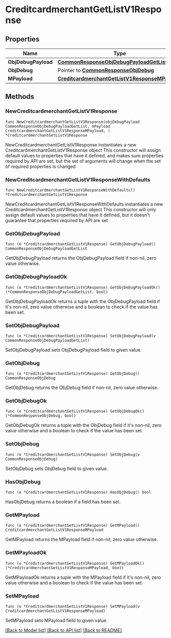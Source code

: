 # CreditcardmerchantGetListV1Response

## Properties

Name | Type | Description | Notes
------------ | ------------- | ------------- | -------------
**ObjDebugPayload** | [**CommonResponseObjDebugPayloadGetList**](CommonResponseObjDebugPayloadGetList.md) |  | 
**ObjDebug** | Pointer to [**CommonResponseObjDebug**](CommonResponseObjDebug.md) |  | [optional] 
**MPayload** | [**CreditcardmerchantGetListV1ResponseMPayload**](CreditcardmerchantGetListV1ResponseMPayload.md) |  | 

## Methods

### NewCreditcardmerchantGetListV1Response

`func NewCreditcardmerchantGetListV1Response(objDebugPayload CommonResponseObjDebugPayloadGetList, mPayload CreditcardmerchantGetListV1ResponseMPayload, ) *CreditcardmerchantGetListV1Response`

NewCreditcardmerchantGetListV1Response instantiates a new CreditcardmerchantGetListV1Response object
This constructor will assign default values to properties that have it defined,
and makes sure properties required by API are set, but the set of arguments
will change when the set of required properties is changed

### NewCreditcardmerchantGetListV1ResponseWithDefaults

`func NewCreditcardmerchantGetListV1ResponseWithDefaults() *CreditcardmerchantGetListV1Response`

NewCreditcardmerchantGetListV1ResponseWithDefaults instantiates a new CreditcardmerchantGetListV1Response object
This constructor will only assign default values to properties that have it defined,
but it doesn't guarantee that properties required by API are set

### GetObjDebugPayload

`func (o *CreditcardmerchantGetListV1Response) GetObjDebugPayload() CommonResponseObjDebugPayloadGetList`

GetObjDebugPayload returns the ObjDebugPayload field if non-nil, zero value otherwise.

### GetObjDebugPayloadOk

`func (o *CreditcardmerchantGetListV1Response) GetObjDebugPayloadOk() (*CommonResponseObjDebugPayloadGetList, bool)`

GetObjDebugPayloadOk returns a tuple with the ObjDebugPayload field if it's non-nil, zero value otherwise
and a boolean to check if the value has been set.

### SetObjDebugPayload

`func (o *CreditcardmerchantGetListV1Response) SetObjDebugPayload(v CommonResponseObjDebugPayloadGetList)`

SetObjDebugPayload sets ObjDebugPayload field to given value.


### GetObjDebug

`func (o *CreditcardmerchantGetListV1Response) GetObjDebug() CommonResponseObjDebug`

GetObjDebug returns the ObjDebug field if non-nil, zero value otherwise.

### GetObjDebugOk

`func (o *CreditcardmerchantGetListV1Response) GetObjDebugOk() (*CommonResponseObjDebug, bool)`

GetObjDebugOk returns a tuple with the ObjDebug field if it's non-nil, zero value otherwise
and a boolean to check if the value has been set.

### SetObjDebug

`func (o *CreditcardmerchantGetListV1Response) SetObjDebug(v CommonResponseObjDebug)`

SetObjDebug sets ObjDebug field to given value.

### HasObjDebug

`func (o *CreditcardmerchantGetListV1Response) HasObjDebug() bool`

HasObjDebug returns a boolean if a field has been set.

### GetMPayload

`func (o *CreditcardmerchantGetListV1Response) GetMPayload() CreditcardmerchantGetListV1ResponseMPayload`

GetMPayload returns the MPayload field if non-nil, zero value otherwise.

### GetMPayloadOk

`func (o *CreditcardmerchantGetListV1Response) GetMPayloadOk() (*CreditcardmerchantGetListV1ResponseMPayload, bool)`

GetMPayloadOk returns a tuple with the MPayload field if it's non-nil, zero value otherwise
and a boolean to check if the value has been set.

### SetMPayload

`func (o *CreditcardmerchantGetListV1Response) SetMPayload(v CreditcardmerchantGetListV1ResponseMPayload)`

SetMPayload sets MPayload field to given value.



[[Back to Model list]](../README.md#documentation-for-models) [[Back to API list]](../README.md#documentation-for-api-endpoints) [[Back to README]](../README.md)


